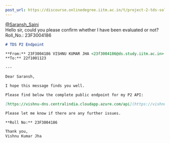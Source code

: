 ```yaml
---
post_url: https://discourse.onlinedegree.iitm.ac.in/t/project-2-tds-solver-discussion-thread/169029/467
---
```

[@Saransh\_Saini](/u/saransh_saini)  
Hello sir, could you please confirm whether I have been evaluated or not?  
Roll\_No.: 23F3004186  

```markdown
# TDS P2 Endpoint

**From:** 23F3004186 VISHNU KUMAR JHA <23f3004186@ds.study.iitm.ac.in>  
**To:** 22f1001123

---

Dear Saransh,

I hope this message finds you well.

Please find below the complete public endpoint for my P2 API:

[https://vishnu-dns.centralindia.cloudapp.azure.com/api](https://vishnu-dns.centralindia.cloudapp.azure.com/api)

Please let me know if there are any further issues.

**Roll No:** 23F3004186

Thank you,  
Vishnu Kumar Jha
```